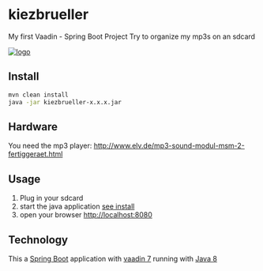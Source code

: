 # kiezbrueller
My first Vaadin - Spring Boot Project
Try to organize my mp3s on an sdcard

[![logo](https://api.travis-ci.org/idealojunker/kiezbrueller.svg?branch=master)](https://travis-ci.org/idealojunker/kiezbrueller)


## Install

```bash
mvn clean install
java -jar kiezbrueller-x.x.x.jar
```

## Hardware
You need the mp3 player:
<http://www.elv.de/mp3-sound-modul-msm-2-fertiggeraet.html>

## Usage
1. Plug in your sdcard
2. start the java application [see install](#Install)
3. open your browser <http://localhost:8080>

## Technology
This a [Spring Boot](http://projects.spring.io/spring-boot/) application with [vaadin 7](https://vaadin.com) running with [Java 8](https://www.java.com/)